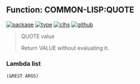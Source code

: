 ## Function: COMMON-LISP:QUOTE
[![package](https://img.shields.io/badge/Package-COMMON--LISP-5f9ea0.svg?style=social&colorA=999999)](../) [![type](https://img.shields.io/badge/Type-Function-5f9ea0.svg?style=social&colorA=999999)](../#function) [![clhs](https://img.shields.io/badge/CLHS-QUOTE-5f9ea0.svg?style=social&colorA=999999)](http://www.lispworks.com/documentation/HyperSpec/Body/s_quote.htm) [![github](https://img.shields.io/badge/GitHub-View_the_source-5f9ea0.svg?style=social&colorA=999999&logo=github)](https://github.com/sbcl/sbcl/blob/master/src/compiler/info-functions.lisp/) 

> QUOTE value
> 
> Return VALUE without evaluating it.

### Lambda list
```
(&REST ARGS)
```
